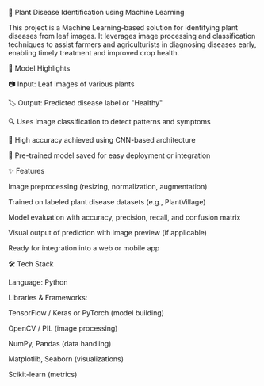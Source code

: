 🌿 Plant Disease Identification using Machine Learning

This project is a Machine Learning-based solution for identifying plant diseases from leaf images. It leverages image processing and classification techniques to assist farmers and agriculturists in diagnosing diseases early, enabling timely treatment and improved crop health.

🧠 Model Highlights

📷 Input: Leaf images of various plants

🏷️ Output: Predicted disease label or "Healthy"

🔍 Uses image classification to detect patterns and symptoms

🎯 High accuracy achieved using CNN-based architecture

💾 Pre-trained model saved for easy deployment or integration

✨ Features

Image preprocessing (resizing, normalization, augmentation)

Trained on labeled plant disease datasets (e.g., PlantVillage)

Model evaluation with accuracy, precision, recall, and confusion matrix

Visual output of prediction with image preview (if applicable)

Ready for integration into a web or mobile app

🛠️ Tech Stack

Language: Python

Libraries & Frameworks:

TensorFlow / Keras or PyTorch (model building)

OpenCV / PIL (image processing)

NumPy, Pandas (data handling)

Matplotlib, Seaborn (visualizations)

Scikit-learn (metrics)
